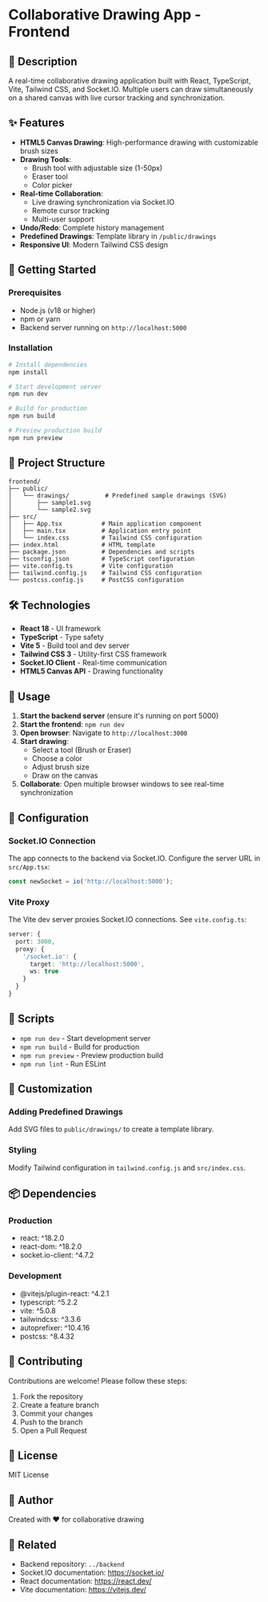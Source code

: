 # Collaborative Drawing App - Frontend

## 🎨 Description

A real-time collaborative drawing application built with React, TypeScript, Vite, Tailwind CSS, and Socket.IO. Multiple users can draw simultaneously on a shared canvas with live cursor tracking and synchronization.

## ✨ Features

- **HTML5 Canvas Drawing**: High-performance drawing with customizable brush sizes
- **Drawing Tools**:
  - Brush tool with adjustable size (1-50px)
  - Eraser tool
  - Color picker
- **Real-time Collaboration**:
  - Live drawing synchronization via Socket.IO
  - Remote cursor tracking
  - Multi-user support
- **Undo/Redo**: Complete history management
- **Predefined Drawings**: Template library in `/public/drawings`
- **Responsive UI**: Modern Tailwind CSS design

## 🚀 Getting Started

### Prerequisites

- Node.js (v18 or higher)
- npm or yarn
- Backend server running on `http://localhost:5000`

### Installation

```bash
# Install dependencies
npm install

# Start development server
npm run dev

# Build for production
npm run build

# Preview production build
npm run preview
```

## 📁 Project Structure

```
frontend/
├── public/
│   └── drawings/          # Predefined sample drawings (SVG)
│       ├── sample1.svg
│       └── sample2.svg
├── src/
│   ├── App.tsx           # Main application component
│   ├── main.tsx          # Application entry point
│   └── index.css         # Tailwind CSS configuration
├── index.html            # HTML template
├── package.json          # Dependencies and scripts
├── tsconfig.json         # TypeScript configuration
├── vite.config.ts        # Vite configuration
├── tailwind.config.js    # Tailwind CSS configuration
└── postcss.config.js     # PostCSS configuration
```

## 🛠️ Technologies

- **React 18** - UI framework
- **TypeScript** - Type safety
- **Vite 5** - Build tool and dev server
- **Tailwind CSS 3** - Utility-first CSS framework
- **Socket.IO Client** - Real-time communication
- **HTML5 Canvas API** - Drawing functionality

## 🎯 Usage

1. **Start the backend server** (ensure it's running on port 5000)
2. **Start the frontend**: `npm run dev`
3. **Open browser**: Navigate to `http://localhost:3000`
4. **Start drawing**:
   - Select a tool (Brush or Eraser)
   - Choose a color
   - Adjust brush size
   - Draw on the canvas
5. **Collaborate**: Open multiple browser windows to see real-time synchronization

## 🔧 Configuration

### Socket.IO Connection

The app connects to the backend via Socket.IO. Configure the server URL in `src/App.tsx`:

```typescript
const newSocket = io('http://localhost:5000');
```

### Vite Proxy

The Vite dev server proxies Socket.IO connections. See `vite.config.ts`:

```typescript
server: {
  port: 3000,
  proxy: {
    '/socket.io': {
      target: 'http://localhost:5000',
      ws: true
    }
  }
}
```

## 📝 Scripts

- `npm run dev` - Start development server
- `npm run build` - Build for production
- `npm run preview` - Preview production build
- `npm run lint` - Run ESLint

## 🎨 Customization

### Adding Predefined Drawings

Add SVG files to `public/drawings/` to create a template library.

### Styling

Modify Tailwind configuration in `tailwind.config.js` and `src/index.css`.

## 📦 Dependencies

### Production
- react: ^18.2.0
- react-dom: ^18.2.0
- socket.io-client: ^4.7.2

### Development
- @vitejs/plugin-react: ^4.2.1
- typescript: ^5.2.2
- vite: ^5.0.8
- tailwindcss: ^3.3.6
- autoprefixer: ^10.4.16
- postcss: ^8.4.32

## 🤝 Contributing

Contributions are welcome! Please follow these steps:

1. Fork the repository
2. Create a feature branch
3. Commit your changes
4. Push to the branch
5. Open a Pull Request

## 📄 License

MIT License

## 👤 Author

Created with ❤️ for collaborative drawing

## 🔗 Related

- Backend repository: `../backend`
- Socket.IO documentation: https://socket.io/
- React documentation: https://react.dev/
- Vite documentation: https://vitejs.dev/
